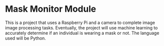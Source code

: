 # Mask Monitor Module
This is a project that uses a Raspberry Pi and a camera to complete image image processing tasks. Eventually, the project will use machine learning to accurately determine if an individual is wearing a mask or not. The language used will be Python. 
